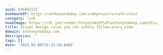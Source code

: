 ```yaml
---
uuid: 645601522
bookmarkOf: https://anthonyhobday.com/sideprojects/saferules/
category: link
headImage: https://rdl.ink/render/https%3A%2F%2Fanthonyhobday.com%2Fsideprojects%2Fsaferules%2F
title: Visual design rules you can safely follow every time
domain: anthonyhobday.com
description: ''
tags: []
date: '2023-02-06T15:33:28.840Z'
---
```



